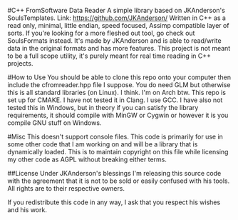 #C++ FromSoftware Data Reader
A simple library based on JKAnderson's SoulsTemplates. Link: https://github.com/JKAnderson/
Written in C++ as a read only, minimal, little endian, speed focused, Assimp compatible layer of sorts.
If you're looking for a more fleshed out tool, go check out SoulsFormats instead. It's made by JKAnderson and is able to read/write data in the original formats and has more features.
This project is not meant to be a full scope utility, it's purely meant for real time reading in C++ projects.

#How to Use
You should be able to clone this repo onto your computer then include the cfromreader.hpp file I suppose.
You do need GLM but otherwise this is all standard libraries (on Linux). I think. I'm on Arch btw.
This repo is set up for CMAKE. 
I have not tested it in Clang. I use GCC. 
I have also not tested this in Windows, but in theory if you can satisfy the library requirements, it should compile with MinGW or Cygwin or however it is you compile GNU stuff on Windows.

#Misc
This doesn't support console files. This code is primarily for use in some other code that I am working on and will be a library that is dynamically loaded. This is to maintain copyright on this file while licensing my other code as AGPL without breaking either terms.

##License
Under JKAnderson's blessings I'm releasing this source code with the agreement that it is not to be sold or easily confused with his tools. All rights are to their respective owners.

If you redistribute this code in any way, I ask that you respect his wishes and his work.